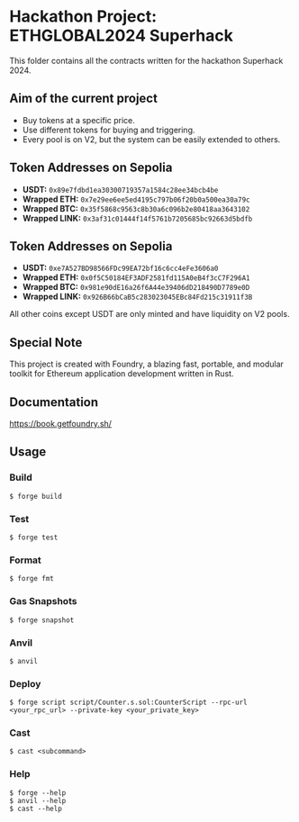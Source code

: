# Hackathon Project: ETHGLOBAL2024 Superhack

This folder contains all the contracts written for the hackathon Superhack 2024.

## Aim of the current project
- Buy tokens at a specific price.
- Use different tokens for buying and triggering.
- Every pool is on V2, but the system can be easily extended to others.

## Token Addresses on Sepolia
- **USDT:** `0x89e7fdbd1ea30300719357a1584c28ee34bcb4be`
- **Wrapped ETH:** `0x7e29ee6ee5ed4195c797b06f20b0a500ea30a79c`
- **Wrapped BTC:** `0x35f5868c9563c8b30a6c096b2e80418aa3643102`
- **Wrapped LINK:** `0x3af31c01444f14f5761b7205685bc92663d5bdfb`

## Token Addresses on Sepolia
- **USDT:** `0xe7A527BD98566FDc99EA72bf16c6cc4eFe3606a0`
- **Wrapped ETH:** `0x0f5C50184EF3ADF2581fd115A0eB4f3cC7F296A1`
- **Wrapped BTC:** `0x981e90dE16a26f6A44e39406dD218490D7789e0D`
- **Wrapped LINK:** `0x926B66bCaB5c283023045EBc84Fd215c31911f3B`

All other coins except USDT are only minted and have liquidity on V2 pools.

## Special Note
This project is created with Foundry, a blazing fast, portable, and modular toolkit for Ethereum application development written in Rust.

## Documentation

https://book.getfoundry.sh/

## Usage

### Build

```shell
$ forge build
```

### Test

```shell
$ forge test
```

### Format

```shell
$ forge fmt
```

### Gas Snapshots

```shell
$ forge snapshot
```

### Anvil

```shell
$ anvil
```

### Deploy

```shell
$ forge script script/Counter.s.sol:CounterScript --rpc-url <your_rpc_url> --private-key <your_private_key>
```

### Cast

```shell
$ cast <subcommand>
```

### Help

```shell
$ forge --help
$ anvil --help
$ cast --help
```
